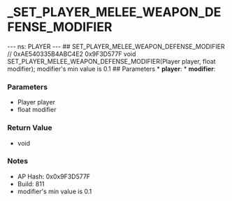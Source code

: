 # _SET_PLAYER_MELEE_WEAPON_DEFENSE_MODIFIER

--- ns: PLAYER --- ## SET_PLAYER_MELEE_WEAPON_DEFENSE_MODIFIER  // 0xAE540335B4ABC4E2 0x9F3D577F void SET_PLAYER_MELEE_WEAPON_DEFENSE_MODIFIER(Player player, float modifier);  modifier's min value is 0.1  ## Parameters * **player**: * **modifier**:

### Parameters
* Player player
* float modifier

### Return Value
* void

### Notes
* AP Hash: 0x0x9F3D577F
* Build: 811
* modifier's min value is 0.1

